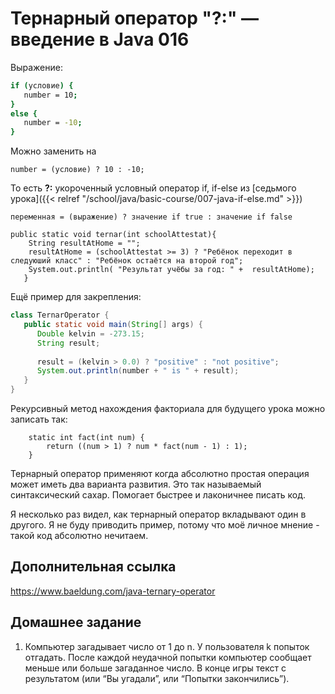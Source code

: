 # Тернарный оператор "?:" — введение в Java 016

Выражение:

```bash
if (условие) {
   number = 10;
}
else {
   number = -10;
}
```

Можно заменить на

```
number = (условие) ? 10 : -10;
```

То есть **?:** укороченный условный оператор if, if-else из [седьмого урока]({{< relref "/school/java/basic-course/007-java-if-else.md" >}})


```
переменная = (выражение) ? значение if true : значение if false
```

```
public static void ternar(int schoolАttestat){
    String resultAtHome = "";
    resultAtHome = (schoolАttestat >= 3) ? "Ребёнок переходит в следуюший класс" : "Ребёнок остаётся на второй год";
    System.out.println( "Результат учёбы за год: " +  resultAtHome);
   }
```

Ещё пример для закрепления:

```Java
class TernarOperator {
   public static void main(String[] args) {   
      Double kelvin = -273.15;
      String result;
      
      result = (kelvin > 0.0) ? "positive" : "not positive";
      System.out.println(number + " is " + result);
   }
}
```

Рекурсивный метод нахождения факториала для будущего урока можно записать так:

```
    static int fact(int num) {
        return ((num > 1) ? num * fact(num - 1) : 1);
    }
```

Тернарный оператор применяют когда абсолютно простая операция может иметь два варианта развития. Это так называемый синтаксический сахар. Помогает быстрее и лаконичнее писать код.

Я несколько раз видел, как тернарный оператор вкладывают один в другого. Я не буду приводить пример, потому что моё личное мнение - такой код абсолютно нечитаем.

## Дополнительная ссылка

https://www.baeldung.com/java-ternary-operator

## Домашнее задание

1. Компьютер загадывает число от 1 до n. У пользователя k попыток отгадать. После каждой неудачной попытки компьютер сообщает меньше или больше загаданное число. В конце игры текст с результатом (или “Вы угадали”, или “Попытки закончились”).


